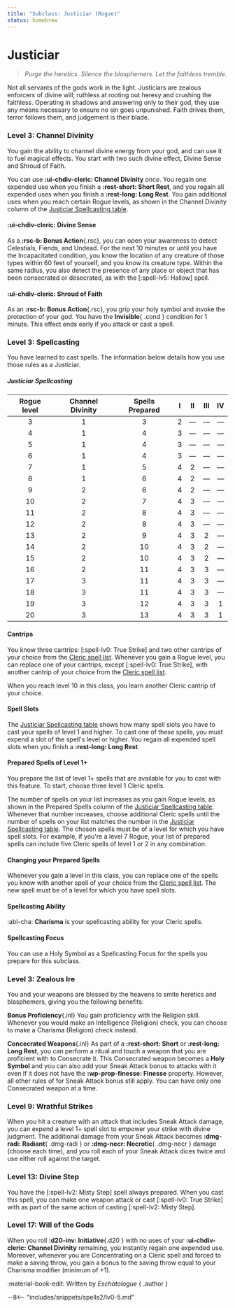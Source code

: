 ```yaml
---
title: "Subclass: Justiciar (Rogue)"
status: homebrew
---
```


<p style="display:none">
Purge the heretics. Silence the blasphemers. Let the faithless tremble.
</p>

# Justiciar

> *Purge the heretics. Silence the blasphemers. Let the faithless tremble.*
 
Not all servants of the gods work in the light. Justiciars are zealous enforcers of divine will; ruthless at rooting out heresy and crushing the faithless. Operating in shadows and answering only to their god, they use any means necessary to ensure no sin goes unpunished. Faith drives them, terror follows them, and judgement is their blade.

### Level 3: Channel Divinity

You gain the ability to channel divine energy from your god, and can use it to fuel magical effects. You start with two such divine effect, Divine Sense and Shroud of Faith.

You can use **:ui-chdiv-cleric: Channel Divinity** *once*. You regain one expended use when you finish a **:rest-short: Short Rest**, and you regain all expended uses when you finish a **:rest-long: Long Rest**. You gain additional uses when you reach certain Rogue levels, as shown in the Channel Divinity column of the [Justiciar Spellcasting table].

#### :ui-chdiv-cleric: Divine Sense

As a **:rsc-b: Bonus Action**{.rsc}, you can open your awareness to detect Celestials, Fiends, and Undead. For the next 10 minutes or until you have the Incapacitated condition, you know the location of any creature of those types within 60 feet of yourself, and you know its creature type. Within the same radius, you also detect the presence of any place or object that has been consecrated or desecrated, as with the [:spell-lv5: Hallow] spell.

#### :ui-chdiv-cleric: Shroud of Faith

As an **:rsc-b: Bonus Action**{.rsc}, you grip your holy symbol and invoke the protection of your god. You have the **Invisible**{ .cond } condition for 1 minute. This effect ends early if you attack or cast a spell.

### Level 3: Spellcasting

You have learned to cast spells. The information below details how you use those rules as a Justiciar.

##### Justiciar Spellcasting

| Rogue level | Channel Divinity | Spells Prepared | I | II | III | IV |
|:-:|:-:|:-:|:-:|:-:|:-:|:-:|
| 3 | 1 | 3 | 2 | — | — | — |
| 4 | 1 | 4 | 3 | — | — | — |
| 5 | 1 | 4 | 3 | — | — | — |
| 6 | 1 | 4 | 3 | — | — | — |
| 7 | 1 | 5 | 4 | 2 | — | — |
| 8 | 1 | 6 | 4 | 2 | — | — |
| 9 | 2 | 6 | 4 | 2 | — | — |
| 10 | 2 | 7 | 4 | 3 | — | — |
| 11 | 2 | 8 | 4 | 3 | — | — |
| 12 | 2 | 8 | 4 | 3 | — | — |
| 13 | 2 | 9 | 4 | 3 | 2 | — |
| 14 | 2 | 10 | 4 | 3 | 2 | — |
| 15 | 2 | 10 | 4 | 3 | 2 | — |
| 16 | 2 | 11 | 4 | 3 | 3 | — |
| 17 | 3 | 11 | 4 | 3 | 3 | — |
| 18 | 3 | 11 | 4 | 3 | 3 | — |
| 19 | 3 | 12 | 4 | 3 | 3 | 1 |
| 20 | 3 | 13 | 4 | 3 | 3 | 1 |

#### Cantrips

You know three cantrips: [:spell-lv0: True Strike] and two other cantrips of your choice from the [Cleric spell list]. Whenever you gain a Rogue level, you can replace one of your cantrips, except [:spell-lv0: True Strike], with another cantrip of your choice from the [Cleric spell list].

When you reach level 10 in this class, you learn another Cleric cantrip of your choice.

#### Spell Slots

The [Justiciar Spellcasting table] shows how many spell slots you have to cast your spells of level 1 and higher. To cast one of these spells, you must expend a slot of the spell's level or higher. You regain all expended spell slots when you finish a **:rest-long: Long Rest**.

#### Prepared Spells of Level 1+

You prepare the list of level 1+ spells that are available for you to cast with this feature. To start, choose three level 1 Cleric spells.

The number of spells on your list increases as you gain Rogue levels, as shown in the Prepared Spells column of the [Justiciar Spellcasting table]. Whenever that number increases, choose additional Cleric spells until the number of spells on your list matches the number in the [Justiciar Spellcasting table]. The chosen spells must be of a level for which you have spell slots. For example, if you're a level 7 Rogue, your list of prepared spells can include five Cleric spells of level 1 or 2 in any combination.

#### Changing your Prepared Spells

Whenever you gain a level in this class, you can replace one of the spells you know with another spell of your choice from the [Cleric spell list]. The new spell must be of a level for which you have spell slots.

#### Spellcasting Ability

:abl-cha: **Charisma** is your spellcasting ability for your Cleric spells.

#### Spellcasting Focus

You can use a Holy Symbol as a Spellcasting Focus for the spells you prepare for this subclass.

### Level 3: Zealous Ire

You and your weapons are blessed by the heavens to smite heretics and blasphemers, giving you the following benefits:

**Bonus Proficiency**{.inl} You gain proficiency with the Religion skill. Whenever you would make an Intelligence (Religion) check, you can choose to make a Charisma (Religion) check instead.

**Concecrated Weapons**{.inl} As part of a **:rest-short: Short** or **:rest-long: Long Rest**, you can perform a ritual and touch a weapon that you are proficient with to Consecrate it. This Consecrated weapon becomes a **Holy Symbol** and you can also add your Sneak Attack bonus to attacks with it even if it does not have the **:wp-prop-finesse: Finesse** property. However, all other rules of for Sneak Attack bonus still apply. You can have only one Consecrated weapon at a time.

### Level 9: Wrathful Strikes

When you hit a creature with an attack that includes Sneak Attack damage, you can expend a level 1+ spell slot to empower your strike with divine judgment. The additional damage from your Sneak Attack becomes **:dmg-radi: Radiant**{ .dmg-radi } or **:dmg-necr: Necrotic**{ .dmg-necr } damage (choose each time), and you roll each of your Sneak Attack dices twice and use either roll against the target.

### Level 13: Divine Step

You have the [:spell-lv2: Misty Step] spell always prepared. When you cast this spell, you can make one weapon attack or cast [:spell-lv0: True Strike] with as part of the same action of casting [:spell-lv2: Misty Step].

### Level 17: Will of the Gods

When you roll **:d20-inv: Initiative**{.d20 } with no uses of your **:ui-chdiv-cleric: Channel Divinity** remaining, you instantly regain one expended use. Moreover, whenever you are Concentrating on a Cleric spell and forced to make a saving throw, you gain a bonus to the saving throw equal to your Charisma modifier (minimum of +1).

:material-book-edit: Written by *Eschatologue*
{ .author }

--8<-- "includes/snippets/spells2/lv0-5.md"

[Cleric spell list]: ../../spells/class-specific/cleric.md
[Justiciar Spellcasting table]: #justiciar-spellcasting